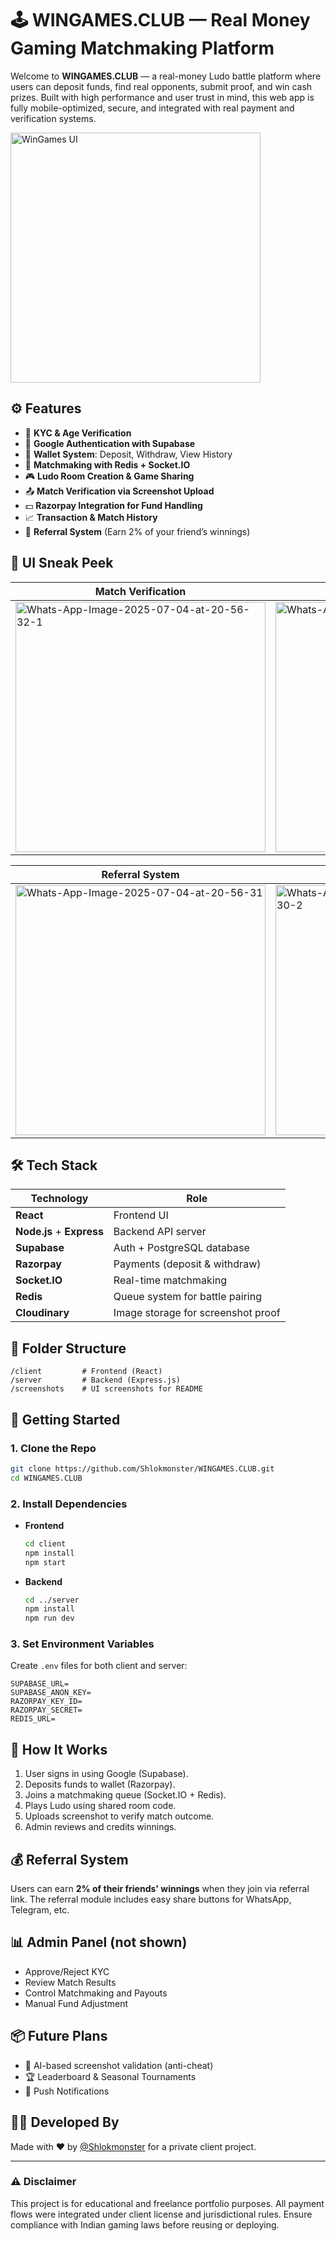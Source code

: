 

# 🕹️ WINGAMES.CLUB — Real Money Gaming Matchmaking Platform

Welcome to **WINGAMES.CLUB** — a real-money Ludo battle platform where users can deposit funds, find real opponents, submit proof, and win cash prizes. Built with high performance and user trust in mind, this web app is fully mobile-optimized, secure, and integrated with real payment and verification systems.

<img src="https://i.ibb.co/4wj0yBkw/Whats-App-Image-2025-07-04-at-20-56-29.jpg" alt="WinGames UI" width="400"/>



## ⚙️ Features

- 🧾 **KYC & Age Verification**
- 👤 **Google Authentication with Supabase**
- 💸 **Wallet System**: Deposit, Withdraw, View History
- 🎯 **Matchmaking with Redis + Socket.IO**
- 🎮 **Ludo Room Creation & Game Sharing**
- 📤 **Match Verification via Screenshot Upload**
- 💵 **Razorpay Integration for Fund Handling**
- 📈 **Transaction & Match History**
- 📲 **Referral System** (Earn 2% of your friend’s winnings)

## 📱 UI Sneak Peek

| Match Verification | Share Page | KYC Verification |
|--------------------|------------|------------------|
| <img src="https://i.ibb.co/Xk8jB4S6/Whats-App-Image-2025-07-04-at-20-56-32-1.jpg" alt="Whats-App-Image-2025-07-04-at-20-56-32-1" width="400" />|<img src="https://i.ibb.co/Lz8NZygb/Whats-App-Image-2025-07-04-at-20-56-32.jpg" alt="Whats-App-Image-2025-07-04-at-20-56-32"  width="400"/> | <img src="https://i.ibb.co/SD8Xf1N7/Whats-App-Image-2025-07-04-at-20-56-31-1.jpg" alt="Whats-App-Image-2025-07-04-at-20-56-31-1"  width="400" /> |

| Referral System | Transactions | Battle System |
|-----------------|------------------------|---------------|
| <img src="https://i.ibb.co/9Ft8bbG/Whats-App-Image-2025-07-04-at-20-56-31.jpg" alt="Whats-App-Image-2025-07-04-at-20-56-31"  width="400"/>|<img src="https://i.ibb.co/tMF8kbBv/Whats-App-Image-2025-07-04-at-20-56-30-2.jpg" alt="Whats-App-Image-2025-07-04-at-20-56-30-2"  width="400"/> | <img src="https://i.ibb.co/QvPVSwxn/Whats-App-Image-2025-07-04-at-20-56-30.jpg" alt="Whats-App-Image-2025-07-04-at-20-56-30"  width="400"/>|

## 🛠️ Tech Stack

| Technology    | Role                               |
|---------------|------------------------------------|
| **React**     | Frontend UI                        |
| **Node.js** + **Express** | Backend API server             |
| **Supabase**  | Auth + PostgreSQL database         |
| **Razorpay**  | Payments (deposit & withdraw)      |
| **Socket.IO** | Real-time matchmaking              |
| **Redis**     | Queue system for battle pairing    |
| **Cloudinary**| Image storage for screenshot proof |

## 📂 Folder Structure

```
/client         # Frontend (React)
/server         # Backend (Express.js)
/screenshots    # UI screenshots for README
```

## 🔧 Getting Started

### 1. Clone the Repo
```bash
git clone https://github.com/Shlokmonster/WINGAMES.CLUB.git
cd WINGAMES.CLUB
```

### 2. Install Dependencies

- **Frontend**
  ```bash
  cd client
  npm install
  npm start
  ```

- **Backend**
  ```bash
  cd ../server
  npm install
  npm run dev
  ```

### 3. Set Environment Variables

Create `.env` files for both client and server:
```env
SUPABASE_URL=
SUPABASE_ANON_KEY=
RAZORPAY_KEY_ID=
RAZORPAY_SECRET=
REDIS_URL=
```

## 🧠 How It Works

1. User signs in using Google (Supabase).
2. Deposits funds to wallet (Razorpay).
3. Joins a matchmaking queue (Socket.IO + Redis).
4. Plays Ludo using shared room code.
5. Uploads screenshot to verify match outcome.
6. Admin reviews and credits winnings.

## 💰 Referral System

Users can earn **2% of their friends' winnings** when they join via referral link. The referral module includes easy share buttons for WhatsApp, Telegram, etc.

## 📊 Admin Panel (not shown)

- Approve/Reject KYC
- Review Match Results
- Control Matchmaking and Payouts
- Manual Fund Adjustment

## 📦 Future Plans

- 🧠 AI-based screenshot validation (anti-cheat)
- 🏆 Leaderboard & Seasonal Tournaments
- 🔔 Push Notifications

## 👨‍💻 Developed By

Made with ❤️ by [@Shlokmonster](https://github.com/Shlokmonster) for a private client project.

---

### ⚠️ Disclaimer

This project is for educational and freelance portfolio purposes. All payment flows were integrated under client license and jurisdictional rules. Ensure compliance with Indian gaming laws before reusing or deploying.
